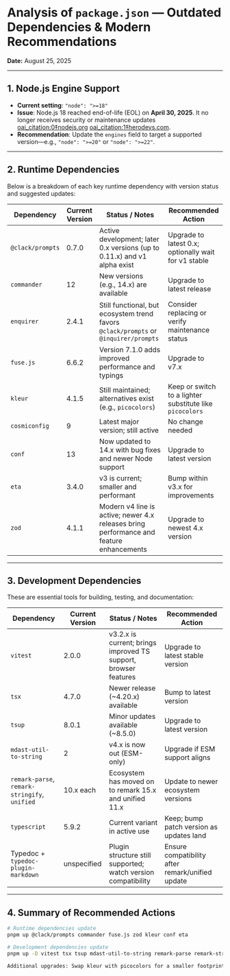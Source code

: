 # Analysis of `package.json` — Outdated Dependencies & Modern Recommendations

**Date:** August 25, 2025

---

## 1. Node.js Engine Support

- **Current setting**: `"node": ">=18"`
- **Issue**: Node.js 18 reached end-of-life (EOL) on **April 30, 2025**. It no longer receives security or maintenance updates [oai_citation:0‡nodejs.org](https://nodejs.org/en/blog/announcements/v18-release-announce/?utm_source=chatgpt.com) [oai_citation:1‡herodevs.com](https://www.herodevs.com/blog-posts/node-js-18-end-of-life-what-it-means-and-how-to-prepare?utm_source=chatgpt.com).
- **Recommendation**: Update the `engines` field to target a supported version—e.g., `"node": ">=20"` or `"node": ">=22"`.

---

## 2. Runtime Dependencies

Below is a breakdown of each key runtime dependency with version status and suggested updates:

| Dependency       | Current Version | Status / Notes                                                                          | Recommended Action                                       |
| ---------------- | --------------- | --------------------------------------------------------------------------------------- | -------------------------------------------------------- |
| `@clack/prompts` | 0.7.0           | Active development; later 0.x versions (up to 0.11.x) and v1 alpha exist                | Upgrade to latest 0.x; optionally wait for v1 stable     |
| `commander`      | 12              | New versions (e.g., 14.x) are available                                                 | Upgrade to latest release                                |
| `enquirer`       | 2.4.1           | Still functional, but ecosystem trend favors `@clack/prompts` or `@inquirer/prompts`    | Consider replacing or verify maintenance status          |
| `fuse.js`        | 6.6.2           | Version 7.1.0 adds improved performance and typings                                     | Upgrade to v7.x                                          |
| `kleur`          | 4.1.5           | Still maintained; alternatives exist (e.g., `picocolors`)                               | Keep or switch to a lighter substitute like `picocolors` |
| `cosmiconfig`    | 9               | Latest major version; still active                                                      | No change needed                                         |
| `conf`           | 13              | Now updated to 14.x with bug fixes and newer Node support                               | Upgrade to latest version                                |
| `eta`            | 3.4.0           | v3 is current; smaller and performant                                                   | Bump within v3.x for improvements                        |
| `zod`            | 4.1.1           | Modern v4 line is active; newer 4.x releases bring performance and feature enhancements | Upgrade to newest 4.x version                            |

---

## 3. Development Dependencies

These are essential tools for building, testing, and documentation:

| Dependency                                    | Current Version | Status / Notes                                                  | Recommended Action                               |
| --------------------------------------------- | --------------- | --------------------------------------------------------------- | ------------------------------------------------ |
| `vitest`                                      | 2.0.0           | v3.2.x is current; brings improved TS support, browser features | Upgrade to latest stable version                 |
| `tsx`                                         | 4.7.0           | Newer release (~4.20.x) available                               | Bump to latest version                           |
| `tsup`                                        | 8.0.1           | Minor updates available (~8.5.0)                                | Upgrade to latest version                        |
| `mdast-util-to-string`                        | 2               | v4.x is now out (ESM-only)                                      | Upgrade if ESM support aligns                    |
| `remark-parse`, `remark-stringify`, `unified` | 10.x each       | Ecosystem has moved on to remark 15.x and unified 11.x          | Update to newer ecosystem versions               |
| `typescript`                                  | 5.9.2           | Current variant in active use                                   | Keep; bump patch version as updates land         |
| Typedoc + `typedoc-plugin-markdown`           | unspecified     | Plugin structure still supported; watch version compatibility   | Ensure compatibility after remark/unified update |

---

## 4. Summary of Recommended Actions

```bash
# Runtime dependencies update
pnpm up @clack/prompts commander fuse.js zod kleur conf eta

# Development dependencies update
pnpm up -D vitest tsx tsup mdast-util-to-string remark-parse remark-stringify unified

Additional upgrades: Swap kleur with picocolors for a smaller footprint if desired. Consider adopting @inquirer/prompts instead of enquirer depending on your preferences.
```

